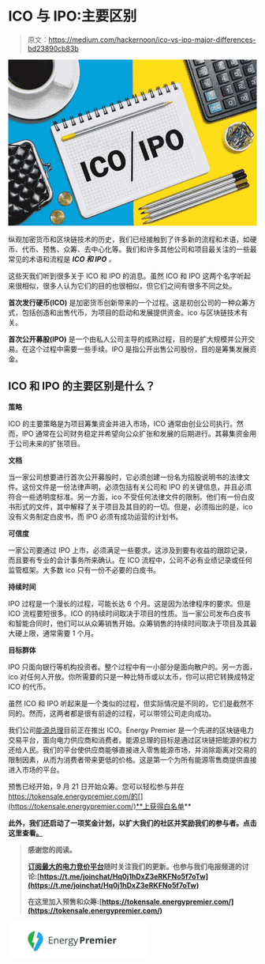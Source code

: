 # ICO 与 IPO:主要区别

> 原文：<https://medium.com/hackernoon/ico-vs-ipo-major-differences-bd23890cb83b>

![](img/4939eb97bed49b8bcb4d47e72eb51824.png)

纵观加密货币和区块链技术的历史，我们已经接触到了许多新的流程和术语，如硬币、代币、预售、众筹、去中心化等。我们和许多其他公司和项目最关注的一些最常见的术语和流程是 ***ICO 和 IPO*** *。*

这些天我们听到很多关于 ICO 和 IPO 的消息。虽然 ICO 和 IPO 这两个名字听起来很相似，很多人认为它们的目的也很相似，但它们之间有很多不同之处。

**首次发行硬币(ICO)** 是加密货币创新带来的一个过程。这是初创公司的一种众筹方式，包括创造和出售代币，为项目的启动和发展提供资金。ico 与区块链技术有关。

**首次公开募股(IPO)** 是一个由私人公司主导的成熟过程，目的是扩大规模并公开交易。在这个过程中需要一些手续。IPO 是指公开出售公司股份，目的是筹集发展资金。

## **ICO 和 IPO 的主要区别是什么？**

**策略**

ICO 的主要策略是为项目筹集资金并进入市场，ICO 通常由创业公司执行。然而，IPO 通常在公司财务稳定并希望向公众扩张和发展的后期进行。其募集资金用于公司未来的扩张项目。

**文档**

当一家公司想要进行首次公开募股时，它必须创建一份名为招股说明书的法律文件。这份文件是一份法律声明，必须包括有关公司和 IPO 的关键信息，并且必须符合一些透明度标准。另一方面，ico 不受任何法律文件的限制。他们有一份白皮书形式的文件，其中解释了关于项目及其目的的一切。但是，必须指出的是，ico 没有义务制定白皮书，而 IPO 必须有成功运营的计划书。

**可信度**

一家公司要通过 IPO 上市，必须满足一些要求。这涉及到要有收益的跟踪记录，而且要有专业的会计事务所来确认。在 ICO 流程中，公司不必有业绩记录或任何监管框架。大多数 ico 只有一份不必要的白皮书。

**持续时间**

IPO 过程是一个漫长的过程，可能长达 6 个月。这是因为法律程序的要求。但是 ICO 流程要短很多。ICO 的持续时间取决于项目的性质。当一家公司发布白皮书和智能合同时，他们可以从众筹销售开始。众筹销售的持续时间取决于项目及其最大硬上限，通常需要 1 个月。

**目标群体**

IPO 只面向银行等机构投资者。整个过程中有一小部分是面向散户的。另一方面，ico 对任何人开放。你所需要的只是一种比特币或以太币，你可以把它转换成特定 ICO 的代币。

虽然 ICO 和 IPO 听起来是一个类似的过程，但实际情况是不同的，它们是截然不同的。然而，这两者都是很有前途的过程，可以带领公司走向成功。

我们公司[能源总理](https://medium.com/u/e338af49a57a?source=post_page-----bd23890cb83b--------------------------------)目前正在推出 ICO。Energy Premier 是一个先进的区块链电力交易平台，面向电力供应商和消费者。能源总理的目标是通过区块链把能源的权力还给人民。我们的平台使供应商能够直接进入零售能源市场，并消除距离对交易的限制因素，从而为消费者带来更低的价格。这是第一个为所有能源零售商提供直接进入市场的平台。

预售已经开始，9 月 21 日开始众筹。您可以轻松参与并在 https://tokensale.energypremier.com/的[](https://tokensale.energypremier.com/)**上获得白名单**

**此外，我们还启动了一项奖金计划，以扩大我们的社区并奖励我们的参与者。点击这里查看[。](https://bitcointalk.org/index.php?topic=3043285.0)**

> **感谢您的阅读。**
> 
> **[订阅最大的电力竞价平台](/@energypremier)随时关注我们的更新。也参与我们电报频道的讨论:[https://t.me/joinchat/Hq0j1hDxZ3eRKFNo5f7oTw](https://t.me/joinchat/Hq0j1hDxZ3eRKFNo5f7oTw)**
> 
> **在这里加入预售和众筹:[https://tokensale.energypremier.com/](https://tokensale.energypremier.com/)**

**![](img/b3b8ba99c83d8703e3768dd7fa3fae3d.png)**